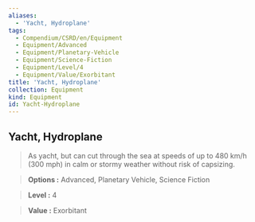 ```yaml
---
aliases:
  - 'Yacht, Hydroplane'
tags:
  - Compendium/CSRD/en/Equipment
  - Equipment/Advanced
  - Equipment/Planetary-Vehicle
  - Equipment/Science-Fiction
  - Equipment/Level/4
  - Equipment/Value/Exorbitant
title: 'Yacht, Hydroplane'
collection: Equipment
kind: Equipment
id: Yacht-Hydroplane
---
```

## Yacht, Hydroplane    
    
>As yacht, but can cut through the sea at speeds of up to 480 km/h (300 mph) in calm or stormy weather without risk of capsizing.    
> **Options :** Advanced, Planetary Vehicle, Science Fiction    
> **Level :** 4    
> **Value :** Exorbitant
